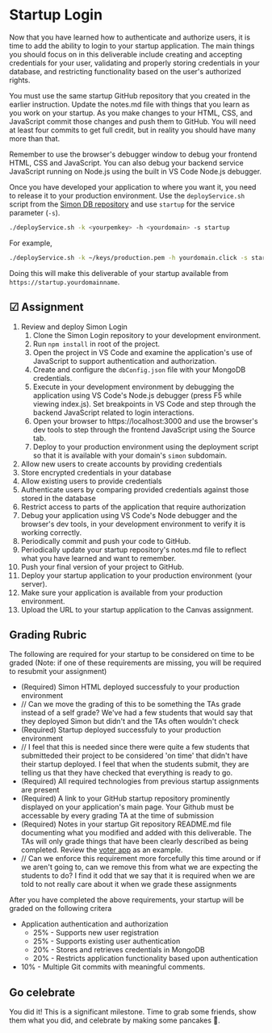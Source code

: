 # Startup Login

Now that you have learned how to authenticate and authorize users, it is time to add the ability to login to your startup application. The main things you should focus on in this deliverable include creating and accepting credentials for your user, validating and properly storing credentials in your database, and restricting functionality based on the user's authorized rights.

You must use the same startup GitHub repository that you created in the earlier instruction. Update the notes.md file with things that you learn as you work on your startup. As you make changes to your HTML, CSS, and JavaScript commit those changes and push them to GitHub. You will need at least four commits to get full credit, but in reality you should have many more than that.

Remember to use the browser's debugger window to debug your frontend HTML, CSS and JavaScript. You can also debug your backend service JavaScript running on Node.js using the built in VS Code Node.js debugger.

Once you have developed your application to where you want it, you need to release it to your production environment. Use the `deployService.sh` script from the [Simon DB repository](https://github.com/webprogramming260/simon-db/blob/main/deployService.sh) and use `startup` for the service parameter (`-s`).

```sh
./deployService.sh -k <yourpemkey> -h <yourdomain> -s startup
```

For example,

```sh
./deployService.sh -k ~/keys/production.pem -h yourdomain.click -s startup
```

Doing this will make this deliverable of your startup available from `https://startup.yourdomainname`.

## ☑ Assignment

1. Review and deploy Simon Login
   1. Clone the Simon Login repository to your development environment.
   1. Run `npm install` in root of the project.
   1. Open the project in VS Code and examine the application's use of JavaScript to support authentication and authorization.
   1. Create and configure the `dbConfig.json` file with your MongoDB credentials.
   1. Execute in your development environment by debugging the application using VS Code's Node.js debugger (press F5 while viewing index.js). Set breakpoints in VS Code and step through the backend JavaScript related to login interactions.
   1. Open your browser to https://localhost:3000 and use the browser's dev tools to step through the frontend JavaScript using the Source tab.
   1. Deploy to your production environment using the deployment script so that it is available with your domain's `simon` subdomain.
1. Allow new users to create accounts by providing credentials
1. Store encrypted credentials in your database
1. Allow existing users to provide credentials
1. Authenticate users by comparing provided credentials against those stored in the database
1. Restrict access to parts of the application that require authorization
1. Debug your application using VS Code's Node debugger and the browser's dev tools, in your development environment to verify it is working correctly.
1. Periodically commit and push your code to GitHub.
1. Periodically update your startup repository's notes.md file to reflect what you have learned and want to remember.
1. Push your final version of your project to GitHub.
1. Deploy your startup application to your production environment (your server).
1. Make sure your application is available from your production environment.
1. Upload the URL to your startup application to the Canvas assignment.

## Grading Rubric

The following are required for your startup to be considered on time to be graded (Note: if one of these requirements are missing, you will be required to resubmit your assignment)

- (Required) Simon HTML deployed successfuly to your production environment
-    // Can we move the grading of this to be something the TAs grade instead of a self grade? We've had a few students that would say that they deployed Simon but didn't and the TAs often wouldn't check
- (Required) Startup deployed successfuly to your production environment
-    // I feel that this is needed since there were quite a few students that submitteded their project to be considered 'on time' that didn't have their startup deployed. I feel that when the students submit, they are telling us that they have checked that everything is ready to go.
- (Required) All required technologies from previous startup assignments are present
- (Required) A link to your GitHub startup repository prominently displayed on your application's main page. Your Github must be accessable by every grading TA at the time of submission
- (Required) Notes in your startup Git repository README.md file documenting what you modified and added with this deliverable. The TAs will only grade things that have been clearly described as being completed. Review the [voter app](https://github.com/webprogramming260/startup-example) as an example.
-    // Can we enforce this requirement more forcefully this time around or if we aren't going to, can we remove this from what we are expecting the students to do? I find it odd that we say that it is required when we are told to not really care about it when we grade these assignments

After you have completed the above requirements, your startup will be graded on the following critera
- Application authentication and authorization
  - 25% - Supports new user registration
  - 25% - Supports existing user authentication
  - 20% - Stores and retrieves credentials in MongoDB
  - 20% - Restricts application functionality based upon authentication
- 10% - Multiple Git commits with meaningful comments.

## Go celebrate

You did it! This is a significant milestone. Time to grab some friends, show them what you did, and celebrate by making some pancakes 🥞.
